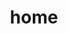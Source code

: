 ---
title: home
description: A selection of home topics
image: build.png

# Badge style
#style:
#    background: "#2a9d8f"
#    color: "#fff"
---